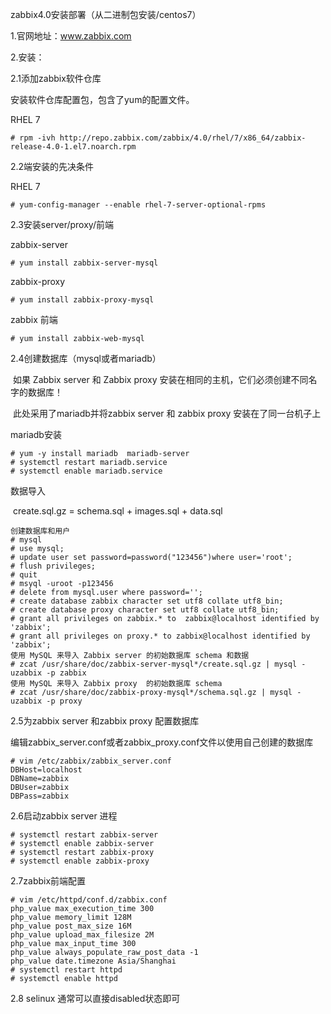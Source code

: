 zabbix4.0安装部署（从二进制包安装/centos7）

1.官网地址：www.zabbix.com    

2.安装：

2.1添加zabbix软件仓库

安装软件仓库配置包，包含了yum的配置文件。

RHEL 7

```shell
# rpm -ivh http://repo.zabbix.com/zabbix/4.0/rhel/7/x86_64/zabbix-release-4.0-1.el7.noarch.rpm
```

2.2端安装的先决条件

RHEL 7

```shell
# yum-config-manager --enable rhel-7-server-optional-rpms
```

2.3安装server/proxy/前端

zabbix-server

```shell
# yum install zabbix-server-mysql
```

zabbix-proxy

```shell
# yum install zabbix-proxy-mysql
```

zabbix 前端

```shell
# yum install zabbix-web-mysql
```

2.4创建数据库（mysql或者mariadb）

​	如果 Zabbix server 和 Zabbix proxy 安装在相同的主机，它们必须创建不同名字的数据库！

​	此处采用了mariadb并将zabbix server 和 zabbix proxy 安装在了同一台机子上

mariadb安装

```shell
# yum -y install mariadb  mariadb-server
# systemctl restart mariadb.service
# systemctl enable mariadb.service
```

数据导入

​	create.sql.gz = schema.sql + images.sql + data.sql

```shell
创建数据库和用户
# mysql
# use mysql;
# update user set password=password("123456")where user='root';
# flush privileges;
# quit
# msyql -uroot -p123456
# delete from mysql.user where password='';
# create database zabbix character set utf8 collate utf8_bin;
# create database proxy character set utf8 collate utf8_bin;
# grant all privileges on zabbix.* to  zabbix@localhost identified by 'zabbix';
# grant all privileges on proxy.* to zabbix@localhost identified by 'zabbix';
使用 MySQL 来导入 Zabbix server 的初始数据库 schema 和数据
# zcat /usr/share/doc/zabbix-server-mysql*/create.sql.gz | mysql -uzabbix -p zabbix
使用 MySQL 来导入 Zabbix proxy  的初始数据库 schema
# zcat /usr/share/doc/zabbix-proxy-mysql*/schema.sql.gz | mysql -uzabbix -p proxy
```

2.5为zabbix server 和zabbix proxy 配置数据库

​	编辑zabbix_server.conf或者zabbix_proxy.conf文件以使用自己创建的数据库

```shell
# vim /etc/zabbix/zabbix_server.conf
DBHost=localhost
DBName=zabbix
DBUser=zabbix
DBPass=zabbix
```

2.6启动zabbix server 进程

```shell
# systemctl restart zabbix-server 
# systemctl enable zabbix-server
# systemctl restart zabbix-proxy
# systemctl enable zabbix-proxy
```

2.7zabbix前端配置

```shell
# vim /etc/httpd/conf.d/zabbix.conf
php_value max_execution_time 300
php_value memory_limit 128M
php_value post_max_size 16M
php_value upload_max_filesize 2M
php_value max_input_time 300
php_value always_populate_raw_post_data -1
php_value date.timezone Asia/Shanghai
# systemctl restart httpd
# systemctl enable httpd
```

2.8 selinux  通常可以直接disabled状态即可



















